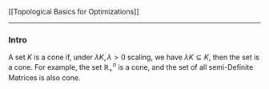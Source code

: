 [[Topological Basics for Optimizations]]


---
### **Intro**

A set $K$ is a cone if, under $\lambda K, \lambda > 0$ scaling, we have $\lambda K\subseteq K$, then the set is a cone. For example, the set $\mathbb{R}^n_+$ is a cone, and the set of all semi-Definite Matrices is also cone. 
